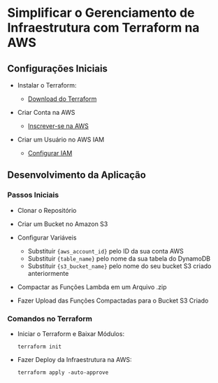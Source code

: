 # Simplificar o Gerenciamento de Infraestrutura com Terraform na AWS

## Configurações Iniciais

- Instalar o Terraform:
    - [Download do Terraform](https://www.terraform.io/downloads.html)

- Criar Conta na AWS
    - [Inscrever-se na AWS](https://portal.aws.amazon.com/billing/signup)

- Criar um Usuário no AWS IAM
    - [Configurar IAM](https://docs.aws.amazon.com/rekognition/latest/dg/setting-up.html)

## Desenvolvimento da Aplicação

### Passos Iniciais

- Clonar o Repositório
- Criar um Bucket no Amazon S3
- Configurar Variáveis
    - Substituir `{aws_account_id}` pelo ID da sua conta AWS
    - Substituir `{table_name}` pelo nome da sua tabela do DynamoDB
    - Substituir `{s3_bucket_name}` pelo nome do seu bucket S3 criado anteriormente

- Compactar as Funções Lambda em um Arquivo .zip
- Fazer Upload das Funções Compactadas para o Bucket S3 Criado

### Comandos no Terraform

- Iniciar o Terraform e Baixar Módulos:
  ```
  terraform init
  ```
- Fazer Deploy da Infraestrutura na AWS:
  ```
  terraform apply -auto-approve
  ```